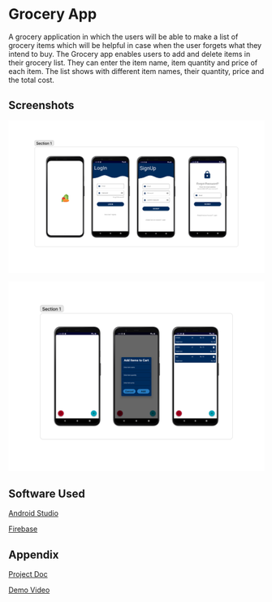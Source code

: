 
# Grocery App

A grocery application in which the users will be able to make a
list of grocery items which will be helpful in case when the user 
forgets what they intend to buy. The Grocery app enables users to 
add and delete items in their grocery list. They can enter the 
item name, item quantity and price of each item. The list shows with 
different item names, their quantity, price and the total cost. 


## Screenshots

![Mockup 1](https://github.com/HarshChawla0/Grocery/blob/master/Preview/Mockups/Mockup%201.png?raw=true)

![Mockup 2](https://github.com/HarshChawla0/Grocery/blob/master/Preview/Mockups/Mockup%202.png?raw=true)
## Software Used

[Android Studio](https://developer.android.com/studio)

[Firebase](https://firebase.google.com/)

## Appendix

[Project Doc](https://drive.google.com/file/d/1nwX1ARrOPk-g6XcoB77a1dVA03XF_sX4/view?usp=sharing)

[Demo Video](https://drive.google.com/file/d/1IHcdss0w9E4fciOYcSeyBa7bofyVeNVU/view?usp=sharing)
